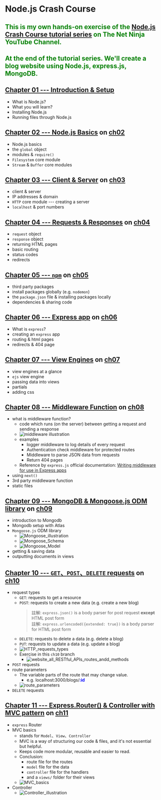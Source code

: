 **Node**.js Crash Course
===

## <font color=green>This is my own hands-on exercise of the [Node.js Crash Course tutorial series](https://www.youtube.com/watch?v=zb3Qk8SG5Ms&list=RDCMUCW5YeuERMmlnqo4oq8vwUpg&start_radio=1) on The Net Ninja YouTube Channel.</font>
## <font color=green>At the end of the tutorial series. We'll create a blog website using Node.js, express.js, MongoDB.</font>


[Chapter 01 --- Introduction & Setup](https://www.youtube.com/watch?v=zb3Qk8SG5Ms&t=2s)
---
- What is Node.js?
- What you will learn?
- Installing Node.js
- Running files through Node.js

[Chapter 02 --- Node.js Basics](https://www.youtube.com/watch?v=OIBIXYLJjsI) on [ch02](https://github.com/Hans-Tsai/Node.js-crash-course/tree/ch02)
---
- Node.js basics
- the `global` object
- modules & `require()`
- `Filesystem` core module
- `Stream` & `Buffer` core modules

[Chapter 03 --- Client & Server](https://www.youtube.com/watch?v=-HPZ1leCV8k) on [ch03](https://github.com/Hans-Tsai/Node.js-crash-course/tree/ch03)
---
- client & server
- IP addresses & domain
- `HTTP` core module --- creating a server
- `localhost` & port numbers

[Chapter 04 --- Requests & Responses](https://www.youtube.com/watch?v=DQD00NAUPNk) on [ch04](https://github.com/Hans-Tsai/Node.js-crash-course/tree/ch04)
---
- `request` object
- `response` object
- returning HTML pages
- basic routing
- status codes
- redirects

[Chapter 05 --- `npm`](https://www.youtube.com/watch?v=bdHE2wHT-gQ) on [ch05](https://github.com/Hans-Tsai/Node.js-crash-course/tree/ch05)
---
- third party packages
- install packages globally (e.g. `nodemon`)
- the `package.json` file & installing packages locally
- dependencies & sharing code

[Chapter 06 --- Express app](https://www.youtube.com/watch?v=Lr9WUkeYSA8) on [ch06](https://github.com/Hans-Tsai/Node.js-crash-course/tree/ch06)
---
- What is `express`?
- creating an `express` app
- routing & html pages
- redirects & 404 page

[Chapter 07 --- View Engines](https://www.youtube.com/watch?v=yXEesONd_54) on [ch07](https://github.com/Hans-Tsai/Node.js-crash-course/tree/ch07)
---
- view engines at a glance
- `ejs` view engine
- passing data into views
- partials
- adding css

[Chapter 08 --- Middleware Function](https://www.youtube.com/watch?v=_GJKAs7A0_4) on [ch08](https://github.com/Hans-Tsai/Node.js-crash-course/tree/ch08)
---
- what is middleware function?
  + code which runs (on the server) between getting a request and sending a response
  + ![middleware illustration](./pics/middleware_illustration.jpeg)
  + examples
    * logger middleware to log details of every request
    * Authentication check middleware for protected routes
    * Middleware to parse JSON data from requests
    * Return 404 pages
  + Reference by `express.js` official documentation: [Writing middleware for use in Express apps](https://expressjs.com/en/guide/writing-middleware.html)
- using `next()`
- 3rd party middleware function
- static files

[Chapter 09 --- MongoDB & Mongoose.js ODM library](https://www.youtube.com/watch?v=bxsemcrY4gQ&t=12s) on [ch09](https://github.com/Hans-Tsai/Node.js-crash-course/tree/ch09)
---
- introduction to Mongodb
- Mongodb setup with Atlas
- `Mongoose.js` ODM library
  + ![Mongoose_illustration](./pics/Mongoose_illustration.jpeg)
  + ![Mongoose_Schema](./pics/Mongoose_Schema.jpeg)
  + ![Mongoose_Model](./pics/Mongoose_Model.jpeg)
- getting & saving data
- outputting documents in views

[Chapter 10 --- `GET`、`POST`、`DELETE` requests](https://www.youtube.com/watch?v=VVGgacjzc2Y) on [ch10](https://github.com/Hans-Tsai/Node.js-crash-course/tree/ch10)
---
- request types
  + `GET`: requests to get a resource
  + `POST`: requests to create a new data (e.g. create a new blog)
    > 註解: `express.json()` is a body parser for post request **except** HTML post form<br>
    > 註解: `express.urlencoded({extended: true})` is a body parser for HTML post form
  + `DELETE`: requests to delete a data (e.g. delete a blog)
  + `PUT`: requests to update a data (e.g. update a blog)
  + ![HTTP_requests_types](./pics/HTTP_requests_types.png)
  + Exercise in this `ch10` branch
    * ![website_all_RESTful_APIs_routes_andd_methods](./pics/website_all_RESTful_APIs_routes_andd_methods.png)
- `POST` requests
- route parameters
  + The variable parts of the route that may change value.
    * e.g. localhost:3000/blogs/<font color=blue>**:id**</font>
  + ![route_parameters](./pics/route_parameters.png)
- `DELETE` requests

[Chapter 11 --- Express.Router() & Controller with MVC pattern](https://www.youtube.com/watch?v=zW_tZR0Ir3Q) on [ch11](https://github.com/Hans-Tsai/Node.js-crash-course/tree/ch11)
---
- `express` Router
- MVC basics
  + stands for `Model`、`View`、`Controller`
  + MVC is a way of structuring our code & files, and it's not essential but helpful.
  + Keeps code more modular, reusable and easier to read.
  + Conclusion:
    * route file for the routes
    * `model` file for the data
    * `controller` file for the handlers
    * and a `views/` folder for their views
  + ![MVC_basics](./pics/MVC_basics.png)
- Controller
  + ![Controller_illustration](./pics/Controller_illustration.png)